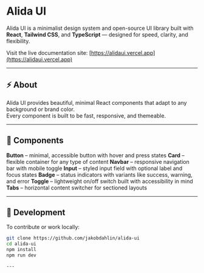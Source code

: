# Alida UI

Alida UI is a minimalist design system and open-source UI library built with **React**, **Tailwind CSS**, and **TypeScript** — designed for speed, clarity, and flexibility.  

Visit the live documentation site: [https://alidaui.vercel.app](https://alidaui.vercel.app)

---

## ⚡ About

Alida UI provides beautiful, minimal React components that adapt to any background or brand color.  
Every component is built to be fast, responsive, and themeable.

---

## 🧩 Components

**Button** – minimal, accessible button with hover and press states
**Card** – flexible container for any type of content
**Navbar** – responsive navigation bar with mobile toggle
**Input** – styled input field with optional label and focus states
**Badge** – status indicators with variants like success, warning, and error
**Toggle** – lightweight on/off switch built with accessibility in mind
**Tabs** – horizontal content switcher for sectioned layouts

---

## 🧱 Development

To contribute or work locally:

```bash
git clone https://github.com/jakobdahlin/alida-ui
cd alida-ui
npm install
npm run dev

---
